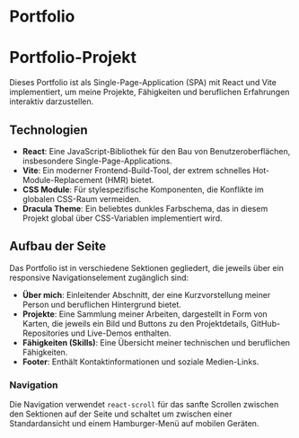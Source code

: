 # Portfolio
# Portfolio-Projekt

Dieses Portfolio ist als Single-Page-Application (SPA) mit React und Vite implementiert, um meine Projekte, Fähigkeiten und beruflichen Erfahrungen interaktiv darzustellen.

## Technologien

- **React**: Eine JavaScript-Bibliothek für den Bau von Benutzeroberflächen, insbesondere Single-Page-Applications.
- **Vite**: Ein moderner Frontend-Build-Tool, der extrem schnelles Hot-Module-Replacement (HMR) bietet.
- **CSS Module**: Für stylespezifische Komponenten, die Konflikte im globalen CSS-Raum vermeiden.
- **Dracula Theme**: Ein beliebtes dunkles Farbschema, das in diesem Projekt global über CSS-Variablen implementiert wird.

## Aufbau der Seite

Das Portfolio ist in verschiedene Sektionen gegliedert, die jeweils über ein responsive Navigationselement zugänglich sind:

- **Über mich**: Einleitender Abschnitt, der eine Kurzvorstellung meiner Person und beruflichen Hintergrund bietet.
- **Projekte**: Eine Sammlung meiner Arbeiten, dargestellt in Form von Karten, die jeweils ein Bild und Buttons zu den Projektdetails, GitHub-Repositories und Live-Demos enthalten.
- **Fähigkeiten (Skills)**: Eine Übersicht meiner technischen und beruflichen Fähigkeiten.
- **Footer**: Enthält Kontaktinformationen und soziale Medien-Links.

### Navigation

Die Navigation verwendet `react-scroll` für das sanfte Scrollen zwischen den Sektionen auf der Seite und schaltet um zwischen einer Standardansicht und einem Hamburger-Menü auf mobilen Geräten.
